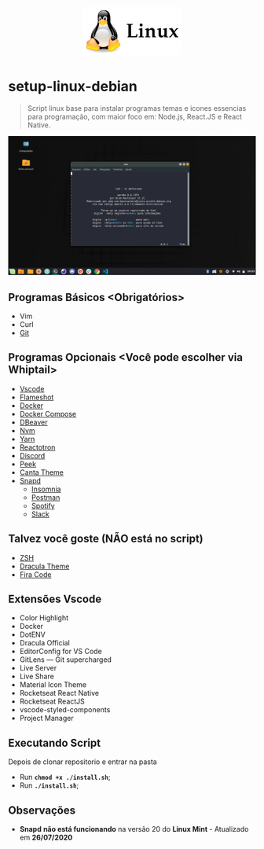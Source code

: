 
<h1 align="center">
  <img alt="Logo" title="Logo " src="img/linux.png" width="200px" />
</h1>

# setup-linux-debian
> Script linux base para instalar programas temas e icones essencias para programação, com maior foco em: Node.js, React.JS e React Native.

![Setup Linux](img/setup.png)

 ## Programas Básicos <Obrigatórios>

 <ul>
  <li>Vim</li>
  <li>Curl</li>
  <li> <a href="https://git-scm.com/download/linux"> Git </a></li>
 </ul>

 ## Programas Opcionais <Você pode escolher via Whiptail>

<ul>
    <li> <a href="https://code.visualstudio.com/"> Vscode </a></li>
    <li> <a href="https://flameshot.js.org/#/">Flameshot</a></li>
    <li> <a href="https://www.docker.com/get-started"> Docker </a> </li>
    <li> <a href="https://docs.docker.com/compose/"> Docker Compose </a> </li>
    <li> <a href="https://dbeaver.io/">DBeaver</a></li>
    <li> <a href="https://github.com/nvm-sh/nvm"> Nvm </a></li>
    <li> <a href="https://yarnpkg.com/en/docs/getting-started">Yarn</a> </li>
    <li> <a href="https://github.com/infinitered/reactotron">Reactotron</a> </li>
    <li> <a href="https://discordapp.com/">Discord</a> </li>
    <li> <a href="https://github.com/phw/peek">Peek</a> </li>
    <li> <a href="https://github.com/vinceliuice/Canta-theme/">Canta Theme </a> </li>
    <li><a href="https://snapcraft.io/store"> Snapd </a>
      <ul>    
      <li> <a href="https://support.insomnia.rest/article/23-installation#ubuntu">Insomnia</a> </li>    
      <li> <a href="https://postman.com">Postman</a> </li>    
      <li> <a href="https://www.spotify.com/br/download/linux/"> Spotify </a> </li>    
      <li> <a href="https://slack.com/intl/pt-br/downloads/linux"> Slack </a> </li>    
    </ul>
    </li>
</ul>

 ## Talvez você goste (NÃO está no script)
<ul>
  <li><a href="https://blog.rocketseat.com.br/terminal-com-oh-my-zsh-spaceship-dracula-e-mais/">ZSH</a></li>
  <li><a href="https://draculatheme.com/">Dracula Theme</a></li>
  <li><a href="https://github.com/tonsky/FiraCode">Fira Code</a></li>
</ul>



## Extensões Vscode 
<ul>
  <li>Color Highlight</li>
  <li>Docker</li>
  <li>DotENV</li>
  <li>Dracula Official</li>
  <li>EditorConfig for VS Code</li>
  <li>GitLens — Git supercharged</li>
  <li>Live Server</li>
  <li>Live Share</li>
  <li>Material Icon Theme</li>
  <li>Rocketseat React Native</li>
  <li>Rocketseat ReactJS</li>
  <li>vscode-styled-components</li>
  <li>Project Manager</li>
</ul>


## Executando Script

Depois de clonar repositorio e entrar na pasta

- Run **`chmod +x ./install.sh`**;
- Run **`./install.sh`**;

## Observações

- **Snapd** **não está funcionando** na versão 20 do **Linux Mint** - Atualizado em **26/07/2020**
